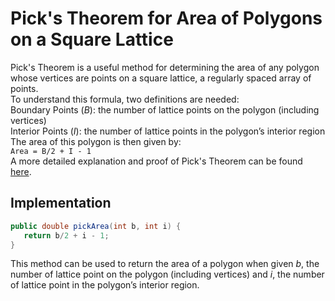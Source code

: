 # Pick's Theorem for Area of Polygons on a Square Lattice
Pick's Theorem is a useful method for determining the area of any polygon whose vertices are points on a square lattice, a regularly spaced array of points.\
To understand this formula, two definitions are needed:\
Boundary Points (_B_): the number of lattice points on the polygon (including vertices)\
Interior Points (_I_): the number of lattice points in the polygon’s interior region\
The area of this polygon is then given by:\
```Area = B/2 + I - 1```\
A more detailed explanation and proof of Pick's Theorem can be found [here](http://jwilson.coe.uga.edu/EMAT6680Fa05/Schultz/6690/Pick/Pick_Main.htm).
## Implementation
```java
public double pickArea(int b, int i) {
   return b/2 + i - 1;
}
```
This method can be used to return the area of a polygon when given _b_, the number of lattice point on the polygon (including vertices) and _i_, the number of lattice point in the polygon’s interior region.